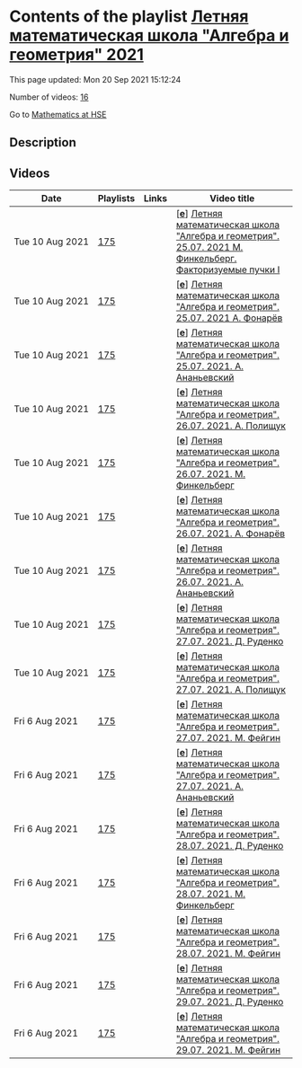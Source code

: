 # Contents of the playlist [Летняя математическая школа "Алгебра и геометрия" 2021](https://www.youtube.com/playlist?list=PLq3E5oubNNoCqrvS5cuVa22D9OQMkQAsh)

This page updated: Mon 20 Sep 2021 15:12:24

Number of videos: [16](#videos)

Go to [Mathematics at HSE](../README.md)

## Description



## Videos

|Date|Playlists|Links|Video title|
|---|---|---|---|
| Tue&nbsp;10&nbsp;Aug&nbsp;2021 | [175](../playlists/175 "Летняя математическая школа &#34;Алгебра и геометрия&#34; 2021") |  | [[**e**](https://studio.youtube.com/video/Winp2vV6uVg/edit "Edit")] [Летняя математическая школа &#34;Алгебра и геометрия&#34;. 25.07. 2021 М. Финкельберг. Факторизуемые пучки I](https://www.youtube.com/watch?v=Winp2vV6uVg&list=PLq3E5oubNNoCqrvS5cuVa22D9OQMkQAsh) |
| Tue&nbsp;10&nbsp;Aug&nbsp;2021 | [175](../playlists/175 "Летняя математическая школа &#34;Алгебра и геометрия&#34; 2021") |  | [[**e**](https://studio.youtube.com/video/LyTBfE-UBA8/edit "Edit")] [Летняя математическая школа &#34;Алгебра и геометрия&#34;. 25.07. 2021 А. Фонарёв](https://www.youtube.com/watch?v=LyTBfE-UBA8&list=PLq3E5oubNNoCqrvS5cuVa22D9OQMkQAsh "Теория Боя-Содерберга и расслоения Ульриха I") |
| Tue&nbsp;10&nbsp;Aug&nbsp;2021 | [175](../playlists/175 "Летняя математическая школа &#34;Алгебра и геометрия&#34; 2021") |  | [[**e**](https://studio.youtube.com/video/C6CGo9AsBWM/edit "Edit")] [Летняя математическая школа &#34;Алгебра и геометрия&#34;. 25.07. 2021. А. Ананьевский](https://www.youtube.com/watch?v=C6CGo9AsBWM&list=PLq3E5oubNNoCqrvS5cuVa22D9OQMkQAsh "Мотивная теория гомотопий и векторные расслоения I") |
| Tue&nbsp;10&nbsp;Aug&nbsp;2021 | [175](../playlists/175 "Летняя математическая школа &#34;Алгебра и геометрия&#34; 2021") |  | [[**e**](https://studio.youtube.com/video/8yFrcGCDj4M/edit "Edit")] [Летняя математическая школа &#34;Алгебра и геометрия&#34;. 26.07. 2021. А. Полищук](https://www.youtube.com/watch?v=8yFrcGCDj4M&list=PLq3E5oubNNoCqrvS5cuVa22D9OQMkQAsh "Скобки Фейгина-Одесского и векторные расслоения I") |
| Tue&nbsp;10&nbsp;Aug&nbsp;2021 | [175](../playlists/175 "Летняя математическая школа &#34;Алгебра и геометрия&#34; 2021") |  | [[**e**](https://studio.youtube.com/video/oKPHD4LrzNE/edit "Edit")] [Летняя математическая школа &#34;Алгебра и геометрия&#34;. 26.07. 2021. М. Финкельберг](https://www.youtube.com/watch?v=oKPHD4LrzNE&list=PLq3E5oubNNoCqrvS5cuVa22D9OQMkQAsh "Факторизуемые пучки II") |
| Tue&nbsp;10&nbsp;Aug&nbsp;2021 | [175](../playlists/175 "Летняя математическая школа &#34;Алгебра и геометрия&#34; 2021") |  | [[**e**](https://studio.youtube.com/video/uCHCM5W8iRk/edit "Edit")] [Летняя математическая школа &#34;Алгебра и геометрия&#34;. 26.07. 2021. А. Фонарёв](https://www.youtube.com/watch?v=uCHCM5W8iRk&list=PLq3E5oubNNoCqrvS5cuVa22D9OQMkQAsh "Теория Боя-Содерберга и расслоения Ульриха II") |
| Tue&nbsp;10&nbsp;Aug&nbsp;2021 | [175](../playlists/175 "Летняя математическая школа &#34;Алгебра и геометрия&#34; 2021") |  | [[**e**](https://studio.youtube.com/video/dmAN3w5czI0/edit "Edit")] [Летняя математическая школа &#34;Алгебра и геометрия&#34;. 26.07. 2021. А. Ананьевский](https://www.youtube.com/watch?v=dmAN3w5czI0&list=PLq3E5oubNNoCqrvS5cuVa22D9OQMkQAsh "Мотивная теория гомотопий и векторные расслоения II") |
| Tue&nbsp;10&nbsp;Aug&nbsp;2021 | [175](../playlists/175 "Летняя математическая школа &#34;Алгебра и геометрия&#34; 2021") |  | [[**e**](https://studio.youtube.com/video/IyUoUOYw1_0/edit "Edit")] [Летняя математическая школа &#34;Алгебра и геометрия&#34;. 27.07. 2021. Д. Руденко](https://www.youtube.com/watch?v=IyUoUOYw1_0&list=PLq3E5oubNNoCqrvS5cuVa22D9OQMkQAsh "Программа Гончарова I") |
| Tue&nbsp;10&nbsp;Aug&nbsp;2021 | [175](../playlists/175 "Летняя математическая школа &#34;Алгебра и геометрия&#34; 2021") |  | [[**e**](https://studio.youtube.com/video/ddQJUL6ma3I/edit "Edit")] [Летняя математическая школа &#34;Алгебра и геометрия&#34;. 27.07. 2021.  А. Полищук](https://www.youtube.com/watch?v=ddQJUL6ma3I&list=PLq3E5oubNNoCqrvS5cuVa22D9OQMkQAsh "Скобки Фейгина-Одесского и векторные расслоения II") |
| Fri&nbsp;6&nbsp;Aug&nbsp;2021 | [175](../playlists/175 "Летняя математическая школа &#34;Алгебра и геометрия&#34; 2021") |  | [[**e**](https://studio.youtube.com/video/I_0GfzxQkkE/edit "Edit")] [Летняя математическая школа &#34;Алгебра и геометрия&#34;. 27.07. 2021.  М. Фейгин](https://www.youtube.com/watch?v=I_0GfzxQkkE&list=PLq3E5oubNNoCqrvS5cuVa22D9OQMkQAsh "Задача Кеплера как (супер)интегрируемая система и ее обобщения I") |
| Fri&nbsp;6&nbsp;Aug&nbsp;2021 | [175](../playlists/175 "Летняя математическая школа &#34;Алгебра и геометрия&#34; 2021") |  | [[**e**](https://studio.youtube.com/video/rQQsk3hztjI/edit "Edit")] [Летняя математическая школа &#34;Алгебра и геометрия&#34;. 27.07. 2021. А. Ананьевский](https://www.youtube.com/watch?v=rQQsk3hztjI&list=PLq3E5oubNNoCqrvS5cuVa22D9OQMkQAsh "Мотивная теория гомотопий и векторные расслоения III") |
| Fri&nbsp;6&nbsp;Aug&nbsp;2021 | [175](../playlists/175 "Летняя математическая школа &#34;Алгебра и геометрия&#34; 2021") |  | [[**e**](https://studio.youtube.com/video/tnHV1KX695I/edit "Edit")] [Летняя математическая школа &#34;Алгебра и геометрия&#34;. 28.07. 2021. Д. Руденко](https://www.youtube.com/watch?v=tnHV1KX695I&list=PLq3E5oubNNoCqrvS5cuVa22D9OQMkQAsh "Программа Гончарова II") |
| Fri&nbsp;6&nbsp;Aug&nbsp;2021 | [175](../playlists/175 "Летняя математическая школа &#34;Алгебра и геометрия&#34; 2021") |  | [[**e**](https://studio.youtube.com/video/a188skfRxxU/edit "Edit")] [Летняя математическая школа &#34;Алгебра и геометрия&#34;. 28.07. 2021. М. Финкельберг](https://www.youtube.com/watch?v=a188skfRxxU&list=PLq3E5oubNNoCqrvS5cuVa22D9OQMkQAsh "Факторизуемые пучки III") |
| Fri&nbsp;6&nbsp;Aug&nbsp;2021 | [175](../playlists/175 "Летняя математическая школа &#34;Алгебра и геометрия&#34; 2021") |  | [[**e**](https://studio.youtube.com/video/6mSm6mRUOd8/edit "Edit")] [Летняя математическая школа &#34;Алгебра и геометрия&#34;. 28.07. 2021. М. Фейгин](https://www.youtube.com/watch?v=6mSm6mRUOd8&list=PLq3E5oubNNoCqrvS5cuVa22D9OQMkQAsh "Задача Кеплера как (супер)интегрируемая система и ее обобщения II") |
| Fri&nbsp;6&nbsp;Aug&nbsp;2021 | [175](../playlists/175 "Летняя математическая школа &#34;Алгебра и геометрия&#34; 2021") |  | [[**e**](https://studio.youtube.com/video/c2sYrH6tfeo/edit "Edit")] [Летняя математическая школа &#34;Алгебра и геометрия&#34;. 29.07. 2021. Д. Руденко](https://www.youtube.com/watch?v=c2sYrH6tfeo&list=PLq3E5oubNNoCqrvS5cuVa22D9OQMkQAsh "Программа Гончарова III") |
| Fri&nbsp;6&nbsp;Aug&nbsp;2021 | [175](../playlists/175 "Летняя математическая школа &#34;Алгебра и геометрия&#34; 2021") |  | [[**e**](https://studio.youtube.com/video/ZjpCRPFYplc/edit "Edit")] [Летняя математическая школа &#34;Алгебра и геометрия&#34;. 29.07. 2021. М. Фейгин](https://www.youtube.com/watch?v=ZjpCRPFYplc&list=PLq3E5oubNNoCqrvS5cuVa22D9OQMkQAsh "Задача Кеплера как (супер)интегрируемая система и ее обобщения III") |
